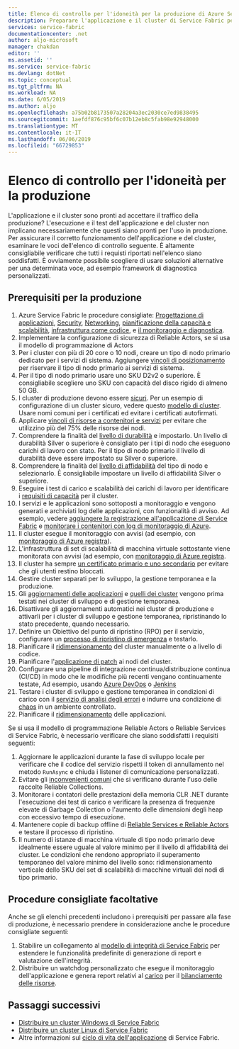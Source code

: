 ```yaml
---
title: Elenco di controllo per l'idoneità per la produzione di Azure Service Fabric | Microsoft Docs
description: Preparare l'applicazione e il cluster di Service Fabric per la produzione seguendo le procedure consigliate.
services: service-fabric
documentationcenter: .net
author: aljo-microsoft
manager: chakdan
editor: ''
ms.assetid: ''
ms.service: service-fabric
ms.devlang: dotNet
ms.topic: conceptual
ms.tgt_pltfrm: NA
ms.workload: NA
ms.date: 6/05/2019
ms.author: aljo
ms.openlocfilehash: a75b02b8173507a28204a3ec2030ce7ed9838495
ms.sourcegitcommit: 1aefdf876c95bf6c07b12eb8c5fab98e92948000
ms.translationtype: MT
ms.contentlocale: it-IT
ms.lasthandoff: 06/06/2019
ms.locfileid: "66729853"
---
```

# <a name="production-readiness-checklist"></a>Elenco di controllo per l'idoneità per la produzione

L'applicazione e il cluster sono pronti ad accettare il traffico della produzione? L'esecuzione e il test dell'applicazione e del cluster non implicano necessariamente che questi siano pronti per l'uso in produzione. Per assicurare il corretto funzionamento dell'applicazione e del cluster, esaminare le voci dell'elenco di controllo seguente. È altamente consigliabile verificare che tutti i requisti riportati nell'elenco siano soddisfatti. È ovviamente possibile scegliere di usare soluzioni alternative per una determinata voce, ad esempio framework di diagnostica personalizzati.


## <a name="prerequisites-for-production"></a>Prerequisiti per la produzione
1. Azure Service Fabric le procedure consigliate: [Progettazione di applicazioni](./service-fabric-best-practices-applications.md), [Security](./service-fabric-best-practices-security.md), [Networking](./service-fabric-best-practices-networking.md), [pianificazione della capacità e scalabilità](./service-fabric-best-practices-capacity-scaling.md), [infrastruttura come codice](./service-fabric-best-practices-infrastructure-as-code.md), e [il monitoraggio e diagnostica](./service-fabric-best-practices-monitoring.md). 
1. Implementare la configurazione di sicurezza di Reliable Actors, se si usa il modello di programmazione di Actors
1. Per i cluster con più di 20 core o 10 nodi, creare un tipo di nodo primario dedicato per i servizi di sistema. Aggiungere [vincoli di posizionamento](service-fabric-cluster-resource-manager-advanced-placement-rules-placement-policies.md) per riservare il tipo di nodo primario ai servizi di sistema.
1. Per il tipo di nodo primario usare uno SKU D2v2 o superiore. È consigliabile scegliere uno SKU con capacità del disco rigido di almeno 50 GB.
1. I cluster di produzione devono essere [sicuri](service-fabric-cluster-security.md). Per un esempio di configurazione di un cluster sicuro, vedere questo [modello di cluster](https://github.com/Azure-Samples/service-fabric-cluster-templates/tree/master/7-VM-Windows-3-NodeTypes-Secure-NSG). Usare nomi comuni per i certificati ed evitare i certificati autofirmati.
1. Applicare [vincoli di risorse a contenitori e servizi](service-fabric-resource-governance.md) per evitare che utilizzino più del 75% delle risorse dei nodi. 
1. Comprendere la finalità del [livello di durabilità](service-fabric-cluster-capacity.md#the-durability-characteristics-of-the-cluster) e impostarlo. Un livello di durabilità Silver o superiore è consigliato per i tipi di nodo che eseguono carichi di lavoro con stato. Per il tipo di nodo primario il livello di durabilità deve essere impostato su Silver o superiore.
1. Comprendere la finalità del [livello di affidabilità](service-fabric-cluster-capacity.md#the-reliability-characteristics-of-the-cluster) del tipo di nodo e selezionarlo. È consigliabile impostare un livello di affidabilità Silver o superiore.
1. Eseguire i test di carico e scalabilità dei carichi di lavoro per identificare i [requisiti di capacità](service-fabric-cluster-capacity.md) per il cluster. 
1. I servizi e le applicazioni sono sottoposti a monitoraggio e vengono generati e archiviati log delle applicazioni, con funzionalità di avviso. Ad esempio, vedere [aggiungere la registrazione all'applicazione di Service Fabric](service-fabric-how-to-diagnostics-log.md) e [monitorare i contenitori con log di monitoraggio di Azure](service-fabric-diagnostics-oms-containers.md).
1. Il cluster esegue il monitoraggio con avvisi (ad esempio, con [monitoraggio di Azure registra](service-fabric-diagnostics-event-analysis-oms.md)). 
1. L'infrastruttura di set di scalabilità di macchina virtuale sottostante viene monitorata con avvisi (ad esempio, con [monitoraggio di Azure registra](service-fabric-diagnostics-oms-agent.md).
1. Il cluster ha sempre [un certificato primario e uno secondario](service-fabric-cluster-security-update-certs-azure.md) per evitare che gli utenti restino bloccati.
1. Gestire cluster separati per lo sviluppo, la gestione temporanea e la produzione. 
1. Gli [aggiornamenti delle applicazioni](service-fabric-application-upgrade.md) e [quelli dei cluster](service-fabric-tutorial-upgrade-cluster.md) vengono prima testati nei cluster di sviluppo e di gestione temporanea. 
1. Disattivare gli aggiornamenti automatici nei cluster di produzione e attivarli per i cluster di sviluppo e gestione temporanea, ripristinando lo stato precedente, quando necessario. 
1. Definire un Obiettivo del punto di ripristino (RPO) per il servizio, configurare un [processo di ripristino di emergenza](service-fabric-disaster-recovery.md) e testarlo.
1. Pianificare il [ridimensionamento](service-fabric-cluster-scaling.md) del cluster manualmente o a livello di codice.
1. Pianificare l'[applicazione di patch](service-fabric-patch-orchestration-application.md) ai nodi del cluster. 
1. Configurare una pipeline di integrazione continua/distribuzione continua (CI/CD) in modo che le modifiche più recenti vengano continuamente testate, Ad esempio, usando [Azure DevOps](service-fabric-tutorial-deploy-app-with-cicd-vsts.md) o [Jenkins](service-fabric-cicd-your-linux-applications-with-jenkins.md)
1. Testare i cluster di sviluppo e gestione temporanea in condizioni di carico con il [servizio di analisi degli errori](service-fabric-testability-overview.md) e indurre una condizione di [chaos](service-fabric-controlled-chaos.md) in un ambiente controllato. 
1. Pianificare il [ridimensionamento](service-fabric-concepts-scalability.md) delle applicazioni. 


Se si usa il modello di programmazione Reliable Actors o Reliable Services di Service Fabric, è necessario verificare che siano soddisfatti i requisiti seguenti:
1. Aggiornare le applicazioni durante la fase di sviluppo locale per verificare che il codice del servizio rispetti il token di annullamento nel metodo `RunAsync` e chiuda i listener di comunicazione personalizzati.
1. Evitare gli [inconvenienti comuni](service-fabric-work-with-reliable-collections.md) che si verificano durante l'uso delle raccolte Reliable Collections.
1. Monitorare i contatori delle prestazioni della memoria CLR .NET durante l'esecuzione dei test di carico e verificare la presenza di frequenze elevate di Garbage Collection o l'aumento delle dimensioni degli heap con eccessivo tempo di esecuzione.
1. Mantenere copie di backup offline di [Reliable Services e Reliable Actors](service-fabric-reliable-services-backup-restore.md) e testare il processo di ripristino.
1. Il numero di istanze di macchina virtuale di tipo nodo primario deve idealmente essere uguale al valore minimo per il livello di affidabilità dei cluster. Le condizioni che rendono appropriato il superamento temporaneo del valore minimo del livello sono: ridimensionamento verticale dello SKU del set di scalabilità di macchine virtuali dei nodi di tipo primario.

## <a name="optional-best-practices"></a>Procedure consigliate facoltative

Anche se gli elenchi precedenti includono i prerequisiti per passare alla fase di produzione, è necessario prendere in considerazione anche le procedure consigliate seguenti:
1. Stabilire un collegamento al [modello di integrità di Service Fabric](service-fabric-health-introduction.md) per estendere le funzionalità predefinite di generazione di report e valutazione dell'integrità.
1. Distribuire un watchdog personalizzato che esegue il monitoraggio dell'applicazione e genera report relativi al [carico](service-fabric-cluster-resource-manager-metrics.md) per il [bilanciamento delle risorse](service-fabric-cluster-resource-manager-balancing.md). 


## <a name="next-steps"></a>Passaggi successivi
* [Distribuire un cluster Windows di Service Fabric](service-fabric-tutorial-create-vnet-and-windows-cluster.md)
* [Distribuire un cluster Linux di Service Fabric](service-fabric-tutorial-create-vnet-and-linux-cluster.md)
* Altre informazioni sul [ciclo di vita dell'applicazione](service-fabric-application-lifecycle.md) di Service Fabric.
